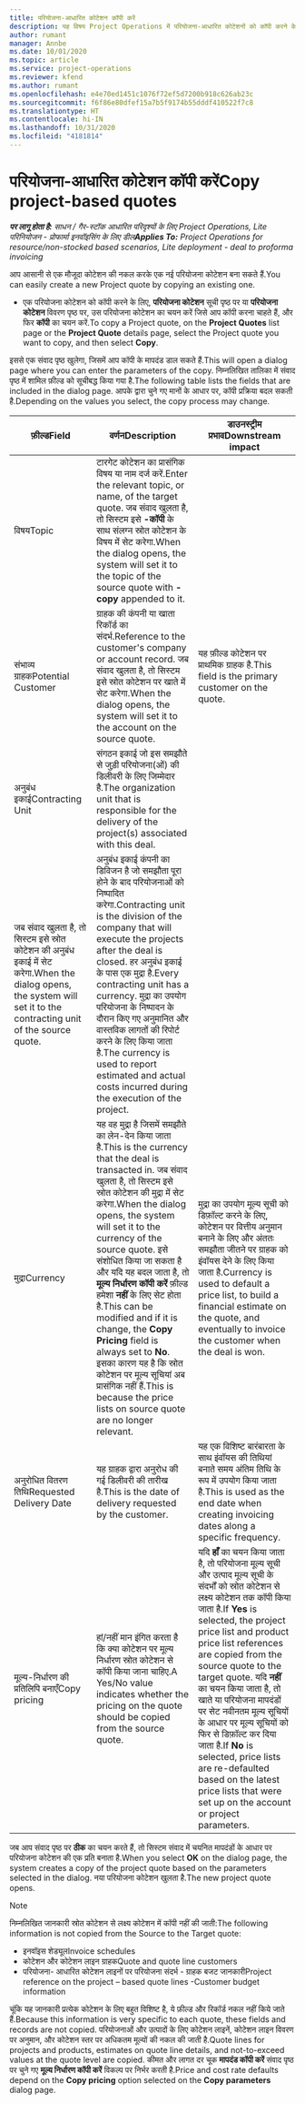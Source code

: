 ```yaml
---
title: परियोजना-आधारित कोटेशन कॉपी करें
description: यह विषय Project Operations में परियोजना-आधारित कोटेशनों को कॉपी करने के तरीके के बारे में जानकारी प्रदान करता है.
author: rumant
manager: Annbe
ms.date: 10/01/2020
ms.topic: article
ms.service: project-operations
ms.reviewer: kfend
ms.author: rumant
ms.openlocfilehash: e4e70ed1451c1076f72ef5d7200b918c626ab23c
ms.sourcegitcommit: f6f86e80dfef15a7b5f9174b55dddf410522f7c8
ms.translationtype: HT
ms.contentlocale: hi-IN
ms.lasthandoff: 10/31/2020
ms.locfileid: "4181814"
---
```

# <a name="copy-project-based-quotes"></a><span data-ttu-id="bd7b9-103">परियोजना-आधारित कोटेशन कॉपी करें</span><span class="sxs-lookup"><span data-stu-id="bd7b9-103">Copy project-based quotes</span></span>

<span data-ttu-id="bd7b9-104">_**पर लागू होता है:** साधन / गैर-स्टॉक आधारित परिदृश्यों के लिए Project Operations, Lite परिनियोजन - प्रोफार्मा इनवॉइसिंग के लिए डील_</span><span class="sxs-lookup"><span data-stu-id="bd7b9-104">_**Applies To:** Project Operations for resource/non-stocked based scenarios, Lite deployment - deal to proforma invoicing_</span></span>

<span data-ttu-id="bd7b9-105">आप आसानी से एक मौजूदा कोटेशन की नकल करके एक नई परियोजना कोटेशन बना सकते हैं.</span><span class="sxs-lookup"><span data-stu-id="bd7b9-105">You can easily create a new Project quote by copying an existing one.</span></span> 

- <span data-ttu-id="bd7b9-106">एक परियोजना कोटेशन को कॉपी करने के लिए, **परियोजना कोटेशन** सूची पृष्ठ पर या **परियोजना कोटेशन** विवरण पृष्ठ पर, उस परियोजना कोटेशन का चयन करें जिसे आप कॉपी करना चाहते हैं, और फिर **कॉपी** का चयन करें.</span><span class="sxs-lookup"><span data-stu-id="bd7b9-106">To copy a Project quote, on the **Project Quotes** list page or the **Project Quote** details page, select the Project quote you want to copy, and then select **Copy**.</span></span>

<span data-ttu-id="bd7b9-107">इससे एक संवाद पृष्ठ खुलेगा, जिसमें आप कॉपी के मापदंड डाल सकते हैं.</span><span class="sxs-lookup"><span data-stu-id="bd7b9-107">This will open a dialog page where you can enter the parameters of the copy.</span></span> <span data-ttu-id="bd7b9-108">निम्नलिखित तालिका में संवाद पृष्ठ में शामिल फ़ील्ड को सूचीबद्ध किया गया है.</span><span class="sxs-lookup"><span data-stu-id="bd7b9-108">The following table lists the fields that are included in the dialog page.</span></span> <span data-ttu-id="bd7b9-109">आपके द्वारा चुने गए मानों के आधार पर, कॉपी प्रक्रिया बदल सकती है.</span><span class="sxs-lookup"><span data-stu-id="bd7b9-109">Depending on the values you select, the copy process may change.</span></span>

| <span data-ttu-id="bd7b9-110">**फ़ील्ड**</span><span class="sxs-lookup"><span data-stu-id="bd7b9-110">**Field**</span></span> | <span data-ttu-id="bd7b9-111">**वर्णन**</span><span class="sxs-lookup"><span data-stu-id="bd7b9-111">**Description**</span></span> | <span data-ttu-id="bd7b9-112">**डाउनस्ट्रीम प्रभाव**</span><span class="sxs-lookup"><span data-stu-id="bd7b9-112">**Downstream impact**</span></span> |
| --- | --- | --- |
| <span data-ttu-id="bd7b9-113">विषय</span><span class="sxs-lookup"><span data-stu-id="bd7b9-113">Topic</span></span> | <span data-ttu-id="bd7b9-114">टारगेट कोटेशन का प्रासंगिक विषय या नाम दर्ज करें.</span><span class="sxs-lookup"><span data-stu-id="bd7b9-114">Enter the relevant topic, or name, of the target quote.</span></span> <span data-ttu-id="bd7b9-115">जब संवाद खुलता है, तो सिस्टम इसे **-कॉपी** के साथ संलग्न स्रोत कोटेशन के विषय में सेट करेगा.</span><span class="sxs-lookup"><span data-stu-id="bd7b9-115">When the dialog opens, the system will set it to the topic of the source quote with **-copy** appended to it.</span></span> | |
| <span data-ttu-id="bd7b9-116">संभाव्य ग्राहक</span><span class="sxs-lookup"><span data-stu-id="bd7b9-116">Potential Customer</span></span> | <span data-ttu-id="bd7b9-117">ग्राहक की कंपनी या खाता रिकॉर्ड का संदर्भ.</span><span class="sxs-lookup"><span data-stu-id="bd7b9-117">Reference to the customer's company or account record.</span></span> <span data-ttu-id="bd7b9-118">जब संवाद खुलता है, तो सिस्टम इसे स्रोत कोटेशन पर खाते में सेट करेगा.</span><span class="sxs-lookup"><span data-stu-id="bd7b9-118">When the dialog opens, the system will set it to the account on the source quote.</span></span> | <span data-ttu-id="bd7b9-119">यह फ़ील्ड कोटेशन पर प्राथमिक ग्राहक है.</span><span class="sxs-lookup"><span data-stu-id="bd7b9-119">This field is the primary customer on the quote.</span></span> |
| <span data-ttu-id="bd7b9-120">अनुबंध इकाई</span><span class="sxs-lookup"><span data-stu-id="bd7b9-120">Contracting Unit</span></span> | <span data-ttu-id="bd7b9-121">संगठन इकाई जो इस समझौते से जुड़ी परियोजना(ओं) की डिलीवरी के लिए जिम्मेदार है.</span><span class="sxs-lookup"><span data-stu-id="bd7b9-121">The organization unit that is responsible for the delivery of the project(s) associated with this deal.</span></span>
<span data-ttu-id="bd7b9-122">जब संवाद खुलता है, तो सिस्टम इसे स्रोत कोटेशन की अनुबंध इकाई में सेट करेगा.</span><span class="sxs-lookup"><span data-stu-id="bd7b9-122">When the dialog opens, the system will set it to the contracting unit of the source quote.</span></span> | <span data-ttu-id="bd7b9-123">अनुबंध इकाई कंपनी का डिविजन है जो समझौता पूरा होने के बाद परियोजनाओं को निष्पादित करेगा.</span><span class="sxs-lookup"><span data-stu-id="bd7b9-123">Contracting unit is the division of the company that will execute the projects after the deal is closed.</span></span> <span data-ttu-id="bd7b9-124">हर अनुबंध इकाई के पास एक मुद्रा है.</span><span class="sxs-lookup"><span data-stu-id="bd7b9-124">Every contracting unit has a currency.</span></span> <span data-ttu-id="bd7b9-125">मुद्रा का उपयोग परियोजना के निष्पादन के दौरान किए गए अनुमानित और वास्तविक लागतों की रिपोर्ट करने के लिए किया जाता है.</span><span class="sxs-lookup"><span data-stu-id="bd7b9-125">The currency is used to report estimated and actual costs incurred during the execution of the project.</span></span> |
| <span data-ttu-id="bd7b9-126">मुद्रा</span><span class="sxs-lookup"><span data-stu-id="bd7b9-126">Currency</span></span> | <span data-ttu-id="bd7b9-127">यह वह मुद्रा है जिसमें समझौते का लेन-देन किया जाता है.</span><span class="sxs-lookup"><span data-stu-id="bd7b9-127">This is the currency that the deal is transacted in.</span></span> <span data-ttu-id="bd7b9-128">जब संवाद खुलता है, तो सिस्टम इसे स्रोत कोटेशन की मुद्रा में सेट करेगा.</span><span class="sxs-lookup"><span data-stu-id="bd7b9-128">When the dialog opens, the system will set it to the currency of the source quote.</span></span> <span data-ttu-id="bd7b9-129">इसे संशोधित किया जा सकता है और यदि यह बदल जाता है, तो **मूल्य निर्धारण कॉपी करें** फ़ील्ड हमेशा **नहीं** के लिए सेट होता है.</span><span class="sxs-lookup"><span data-stu-id="bd7b9-129">This can be modified and if it is change, the **Copy Pricing** field is always set to **No**.</span></span> <span data-ttu-id="bd7b9-130">इसका कारण यह है कि स्रोत कोटेशन पर मूल्य सूचियां अब प्रासंगिक नहीं हैं.</span><span class="sxs-lookup"><span data-stu-id="bd7b9-130">This is because the price lists on source quote are no longer relevant.</span></span> | <span data-ttu-id="bd7b9-131">मुद्रा का उपयोग मूल्य सूची को डिफ़ॉल्ट करने के लिए, कोटेशन पर वित्तीय अनुमान बनाने के लिए और अंततः समझौता जीतने पर ग्राहक को इंवॉयस देने के लिए किया जाता है.</span><span class="sxs-lookup"><span data-stu-id="bd7b9-131">Currency is used to default a price list, to build a financial estimate on the quote,  and eventually to invoice the customer when the deal is won.</span></span> |
| <span data-ttu-id="bd7b9-132">अनुरोधित वितरण तिथि</span><span class="sxs-lookup"><span data-stu-id="bd7b9-132">Requested Delivery Date</span></span> | <span data-ttu-id="bd7b9-133">यह ग्राहक द्वारा अनुरोध की गई डिलीवरी की तारीख है.</span><span class="sxs-lookup"><span data-stu-id="bd7b9-133">This is the date of delivery requested by the customer.</span></span> | <span data-ttu-id="bd7b9-134">यह एक विशिष्ट बारंबारता के साथ इंवॉयस की तिथियां बनाते समय अंतिम तिथि के रूप में उपयोग किया जाता है.</span><span class="sxs-lookup"><span data-stu-id="bd7b9-134">This is used as the end date when creating invoicing dates along a specific frequency.</span></span> |
| <span data-ttu-id="bd7b9-135">मूल्य-निर्धारण की प्रतिलिपि बनाएँ</span><span class="sxs-lookup"><span data-stu-id="bd7b9-135">Copy pricing</span></span> | <span data-ttu-id="bd7b9-136">हां/नहीं मान इंगित करता है कि क्या कोटेशन पर मूल्य निर्धारण स्रोत कोटेशन से कॉपी किया जाना चाहिए.</span><span class="sxs-lookup"><span data-stu-id="bd7b9-136">A Yes/No value indicates whether the pricing on the quote should be copied from the source quote.</span></span> | <span data-ttu-id="bd7b9-137">यदि **हाँ** का चयन किया जाता है, तो परियोजना मूल्य सूची और उत्पाद मूल्य सूची के संदर्भों को स्रोत कोटेशन से लक्ष्य कोटेशन तक कॉपी किया जाता है.</span><span class="sxs-lookup"><span data-stu-id="bd7b9-137">If **Yes** is selected, the project price list and product price list references are copied from the source quote to the target quote.</span></span> <span data-ttu-id="bd7b9-138">यदि **नहीं** का चयन किया जाता है, तो खाते या परियोजना मापदंडों पर सेट नवीनतम मूल्य सूचियों के आधार पर मूल्य सूचियों को फिर से डिफ़ॉल्ट कर दिया जाता है.</span><span class="sxs-lookup"><span data-stu-id="bd7b9-138">If **No** is selected, price lists are re-defaulted based on the latest price lists that were set up on the account or project parameters.</span></span> |

<span data-ttu-id="bd7b9-139">जब आप संवाद पृष्ठ पर **ठीक** का चयन करते हैं, तो सिस्टम संवाद में चयनित मापदंडों के आधार पर परियोजना कोटेशन की एक प्रति बनाता है.</span><span class="sxs-lookup"><span data-stu-id="bd7b9-139">When you select **OK** on the dialog page, the system creates a copy of the project quote based on the parameters selected in the dialog.</span></span> <span data-ttu-id="bd7b9-140">नया परियोजना कोटेशन खुलता है.</span><span class="sxs-lookup"><span data-stu-id="bd7b9-140">The new project quote opens.</span></span> 

> [!NOTE]
> <span data-ttu-id="bd7b9-141">निम्नलिखित जानकारी स्रोत कोटेशन से लक्ष्य कोटेशन में कॉपी नहीं की जाती:</span><span class="sxs-lookup"><span data-stu-id="bd7b9-141">The following information is not copied from the Source to the Target quote:</span></span>
>
> - <span data-ttu-id="bd7b9-142">इनवॉइस शेड्यूल</span><span class="sxs-lookup"><span data-stu-id="bd7b9-142">Invoice schedules</span></span>
> - <span data-ttu-id="bd7b9-143">कोटेशन और कोटेशन लाइन ग्राहक</span><span class="sxs-lookup"><span data-stu-id="bd7b9-143">Quote and quote line customers</span></span>
> - <span data-ttu-id="bd7b9-144">परियोजना- आधारित कोटेशन लाइनों पर परियोजना संदर्भ - ग्राहक बजट जानकारी</span><span class="sxs-lookup"><span data-stu-id="bd7b9-144">Project reference on the project – based quote lines -Customer budget information</span></span>
>
><span data-ttu-id="bd7b9-145">चूंकि यह जानकारी प्रत्येक कोटेशन के लिए बहुत विशिष्ट है, ये फ़ील्ड और रिकॉर्ड नकल नहीं किये जाते हैं.</span><span class="sxs-lookup"><span data-stu-id="bd7b9-145">Because this information is very specific to each quote, these fields and records are not copied.</span></span> <span data-ttu-id="bd7b9-146">परियोजनाओं और उत्पादों के लिए कोटेशन लाइनें, कोटेशन लाइन विवरण पर अनुमान, और कोटेशन स्तर पर अधिकतम मूल्यों की नकल की जाती है.</span><span class="sxs-lookup"><span data-stu-id="bd7b9-146">Quote lines for projects and products, estimates on quote line details, and not-to-exceed values at the quote level are copied.</span></span> <span data-ttu-id="bd7b9-147">कीमत और लागत दर चूक **मापदंड कॉपी करें** संवाद पृष्ठ पर चुने गए **मूल्य निर्धारण कॉपी करें** विकल्प पर निर्भर करती है.</span><span class="sxs-lookup"><span data-stu-id="bd7b9-147">Price and cost rate defaults depend on the **Copy pricing** option selected on the **Copy parameters** dialog page.</span></span>
